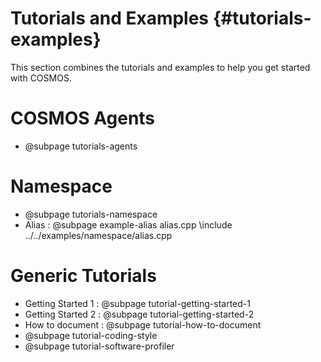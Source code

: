 # Tutorials and Examples {#tutorials-examples} 

This section combines the tutorials and examples to help you get started with COSMOS.

# COSMOS Agents

* @subpage tutorials-agents

# Namespace

* @subpage tutorials-namespace
* Alias : @subpage example-alias alias.cpp
\include ../../examples/namespace/alias.cpp

# Generic Tutorials
* Getting Started 1 : @subpage tutorial-getting-started-1
* Getting Started 2 : @subpage tutorial-getting-started-2
* How to document : @subpage tutorial-how-to-document
* @subpage tutorial-coding-style
* @subpage tutorial-software-profiler

